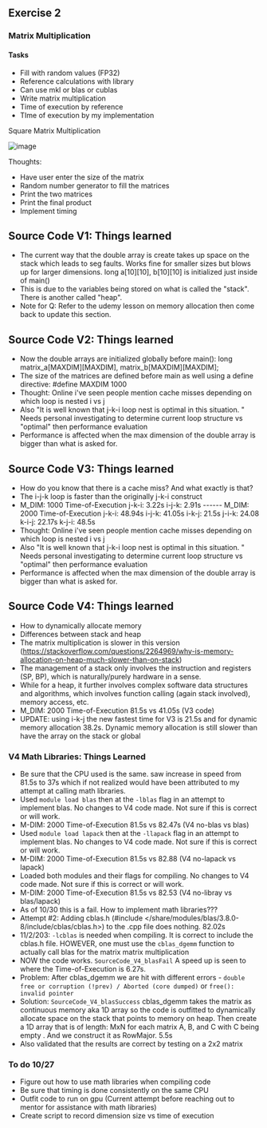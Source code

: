 ## Exercise 2

### Matrix Multiplication

#### Tasks
* Fill with random values (FP32)
* Reference calculations with library
* Can use mkl or blas or cublas
* Write matrix multiplication
* Time of execution by reference
* TIme of execution by my implementation


Square Matrix Multiplication

![image](https://github.com/Q-SKADOO/cpp-exercises/assets/112571800/bcc31ad2-3237-46e1-892e-f7dd9ebc2b5a)


Thoughts:
* Have user enter the size of the matrix
* Random number generator to fill the matrices
* Print the two matrices
* Print the final product
* Implement timing

## Source Code V1: Things learned
* The current way that the double array is create takes up space on the stack which leads to seg faults. Works fine for smaller sizes but blows up for larger dimensions. long a[10][10], b[10][10] is initialized just inside of main()
* This is due to the variables being stored on what is called the "stack". There is another called "heap".
* Note for Q: Refer to the udemy lesson on memory allocation then come back to update this section.

## Source Code V2: Things learned
* Now the double arrays are initialized globally before main(): long matrix_a[MAXDIM][MAXDIM], matrix_b[MAXDIM][MAXDIM];
* The size of the matrices are defined before main as well using a define directive: #define MAXDIM 1000
* Thought: Online i've seen people mention cache misses depending on which loop is nested i vs j
* Also "It is well known that j-k-i loop nest is optimal in this situation. " Needs personal investigating to determine current loop structure vs "optimal" then performance evaluation
* Performance is affected when the max dimension of the double array is bigger than what is asked for.

## Source Code V3: Things learned
* How do you know that there is a cache miss? And what exactly is that?
* The i-j-k loop is faster than the originally j-k-i construct
* M_DIM: 1000 Time-of-Execution j-k-i: 3.22s i-j-k: 2.91s ------ M_DIM: 2000 Time-of-Execution j-k-i: 48.94s i-j-k: 41.05s i-k-j: 21.5s j-i-k: 24.08 k-i-j: 22.17s k-j-i: 48.5s
* Thought: Online i've seen people mention cache misses depending on which loop is nested i vs j
* Also "It is well known that j-k-i loop nest is optimal in this situation. " Needs personal investigating to determine current loop structure vs "optimal" then performance evaluation
* Performance is affected when the max dimension of the double array is bigger than what is asked for.

## Source Code V4: Things learned
* How to dynamically allocate memory
* Differences between stack and heap
* The matrix multiplication is slower in this version (https://stackoverflow.com/questions/2264969/why-is-memory-allocation-on-heap-much-slower-than-on-stack)
* The management of a stack only involves the instruction and registers (SP, BP), which is naturally/purely hardware in a sense.
* While for a heap, it further involves complex software data structures and algorithms, which involves function calling (again stack involved), memory access, etc.
* M_DIM: 2000 Time-of-Execution 81.5s vs 41.05s (V3 code)
* UPDATE: using i-k-j the new fastest time for V3 is 21.5s and for dynamic memory allocation 38.2s. Dynamic memory allocation is still slower than have the array on the stack or global

### V4 Math Libraries: Things Learned
* Be sure that the CPU used is the same. saw increase in speed from 81.5s to 37s which if not realized would have been attributed to my attempt at calling math libraries.
* Used `module load blas` then at the `-lblas` flag in an attempt to implement blas. No changes to V4 code made. Not sure if this is correct or will work.
* M-DIM: 2000 Time-of-Execution 81.5s vs 82.47s (V4 no-blas vs blas)
* Used `module load lapack` then at the `-llapack` flag in an attempt to implement blas. No changes to V4 code made. Not sure if this is correct or will work.
* M-DIM: 2000 Time-of-Execution 81.5s vs 82.88 (V4 no-lapack vs lapack)
* Loaded both modules and their flags for compiling. No changes to V4 code made. Not sure if this is correct or will work.
* M-DIM: 2000 Time-of-Execution 81.5s vs 82.53 (V4 no-libray vs blas/lapack)
* As of 10/30 this is a fail. How to implement math libraries???
* Attempt #2: Adding cblas.h (#include </share/modules/blas/3.8.0-8/include/cblas/cblas.h>) to the .cpp file does nothing. 82.02s
* 11/2/203: `-lcblas` is needed when compiling. It is correct to include the cblas.h file. HOWEVER, one must use the `cblas_dgemm` function to actually call blas for the matrix matrix multiplication
* NOW the code works. `SourceCode_V4_blasFail` A speed up is seen to where the Time-of-Execution is 6.27s.
* Problem: After cblas_dgemm we are hit with different errors - `double free or corruption (!prev) / Aborted (core dumped)` or `free(): invalid pointer`
* Solution: `SourceCode_V4_blasSuccess` cblas_dgemm takes the matrix as continuous memory aka 1D array so the code is outfitted to dynamically allocate space on the stack that points to memory on heap. Then create a 1D array that is of length: MxN for each matrix A, B, and C with C being empty . And we construct it as RowMajor. 5.5s
* Also validated that the results are correct by testing on a 2x2 matrix


### To do 10/27
* Figure out how to use math libraries when compiling code
* Be sure that timing is done consistently on the same CPU
* Outfit code to run on gpu (Current attempt before reaching out to mentor for assistance with math libraries)
* Create script to record dimension size vs time of execution

